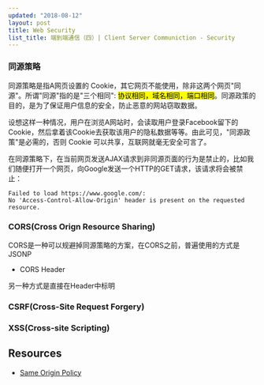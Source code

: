 ```yaml
---
updated: "2018-08-12"
layout: post
title: Web Security
list_title: 端到端通信（四）| Client Server Communiction - Security
---
```


### 同源策略

同源策略是指A网页设置的 Cookie，其它网页不能使用，除非这两个网页"同源"。所谓"同源"指的是"三个相同": <mark>协议相同，域名相同，端口相同</mark>。同源政策的目的，是为了保证用户信息的安全，防止恶意的网站窃取数据。

设想这样一种情况，用户在浏览A网站时，会读取用户登录Facebook留下的Cookie，然后拿着该Cookie去获取该用户的隐私数据等等。由此可见，"同源政策"是必需的，否则 Cookie 可以共享，互联网就毫无安全可言了。

在同源策略下，在当前网页发送AJAX请求到非同源页面的行为是禁止的，比如我们随便打开一个网页，向Google发送一个HTTP的GET请求，该请求将会被禁止：

```
Failed to load https://www.google.com/:
No 'Access-Control-Allow-Origin' header is present on the requested resource. 
```

### CORS(Cross Orign Resource Sharing)

CORS是一种可以规避掉同源策略的方案，在CORS之前，普遍使用的方式是JSONP

- CORS Header

另一种方式是直接在Header中标明

### CSRF(Cross-Site Request Forgery)

### XSS(Cross-site Scripting)


## Resources

- [Same Origin Policy](https://www.w3.org/Security/wiki/Same_Origin_Policy)